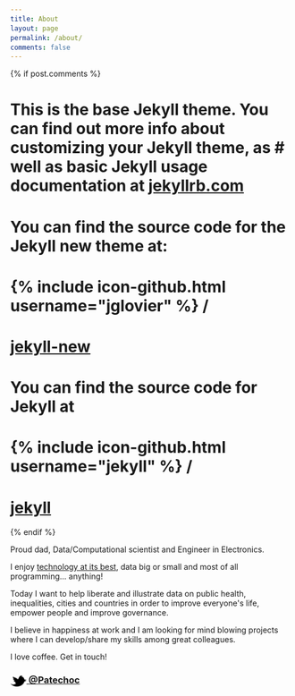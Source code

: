 ```yaml
---
title: About
layout: page
permalink: /about/
comments: false
---
```


{% if post.comments %}
# This is the base Jekyll theme. You can find out more info about customizing your Jekyll theme, as # well as basic Jekyll usage documentation at [jekyllrb.com](http://jekyllrb.com/)

# You can find the source code for the Jekyll new theme at:
# {% include icon-github.html username="jglovier" %} /
# [jekyll-new](https://github.com/jglovier/jekyll-new)

# You can find the source code for Jekyll at
# {% include icon-github.html username="jekyll" %} /
# [jekyll](https://github.com/jekyll/jekyll)
{% endif %}

  Proud dad, Data/Computational scientist and Engineer in Electronics.

  I enjoy [technology at its best](https://www.youtube.com/watch?v=b-jTRkDGTMg), data big or small and most of all programming... anything!

  Today I want to help liberate and illustrate data on public health, inequalities, cities and countries in order to improve everyone's life, empower people and improve governance.

  I believe in happiness at work and I am looking for mind blowing projects where I can develop/share my skills among great colleagues.

  I love coffee. Get in touch!

### [<img src="/res/twitter.png" width="29" height="20" style="display:inline-block;vertical-align:middle"> @Patechoc](http://twitter.com/Patechoc)

